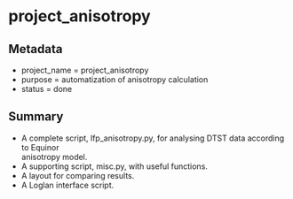 # project_anisotropy

## Metadata
- project_name = project_anisotropy<br>
- purpose = automatization of anisotropy calculation<br>
- status = done<br>

## Summary
- A complete script, lfp_anisotropy.py, for analysing DTST data according to Equinor <br>
anisotropy model.<br>
- A supporting script, misc.py, with useful functions.<br>
- A layout for comparing results.<br>
- A Loglan interface script.<br>

